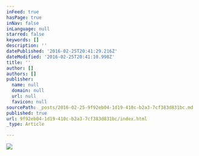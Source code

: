 ```yaml
---
inFeed: true
hasPage: true
inNav: false
inLanguage: null
starred: false
keywords: []
description: ''
datePublished: '2016-02-25T20:41:29.216Z'
dateModified: '2016-02-25T20:41:10.998Z'
title: ''
author: []
authors: []
publisher:
  name: null
  domain: null
  url: null
  favicon: null
sourcePath: _posts/2016-02-25-9f92eb04-1d19-410c-b2a3-7cf383d831bc.md
published: true
url: 9f92eb04-1d19-410c-b2a3-7cf383d831bc/index.html
_type: Article

---
```

![](https://the-grid-user-content.s3-us-west-2.amazonaws.com/a605b0d9-25c6-4f13-9063-9895ef6cf609.jpg)